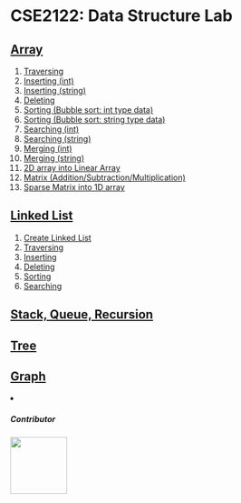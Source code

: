 # CSE2122: Data Structure Lab


<h2><a href="https://github.com/fahimahammed/CSE2122-Data-Structure-Lab/tree/main/Array">Array</a></h2>
<ol>
<li><a href="https://github.com/fahimahammed/CSE2122-Data-Structure-Lab/blob/main/Array/1-Traversing-Array.c">Traversing</a></li>
<li><a href="https://github.com/fahimahammed/CSE2122-Data-Structure-Lab/blob/main/Array/2-Inserting-Array.c">Inserting (int)</a></li>
<li><a href="https://github.com/fahimahammed/CSE2122-Data-Structure-Lab/blob/main/Array/2-Inserting-Array%202.c">Inserting (string)</a></li>
<li><a href="https://github.com/fahimahammed/CSE2122-Data-Structure-Lab/blob/main/Array/3-deleting-item-form-array.c">Deleting</a></li>
<li><a href="https://github.com/fahimahammed/CSE2122-Data-Structure-Lab/blob/main/Array/4-sort-int-bubble-sort.c">Sorting (Bubble sort: int type data)</a></li>
<li><a href="https://github.com/fahimahammed/CSE2122-Data-Structure-Lab/blob/main/Array/4-sort-string-bubble-sort.c">Sorting (Bubble sort: string type data)</a></li>
<li><a href="https://github.com/fahimahammed/CSE2122-Data-Structure-Lab/blob/main/Array/5-searching-int-linear-binary.c">Searching (int)</a></li>
<li><a href="https://github.com/fahimahammed/CSE2122-Data-Structure-Lab/blob/main/Array/5-searching-string-linear-binary.c">Searching (string)</a></li>
<li><a href="https://github.com/fahimahammed/CSE2122-Data-Structure-Lab/blob/main/Array/6-Merging-two-int-arrays.c">Merging (int)</a></li>
<li><a href="https://github.com/fahimahammed/CSE2122-Data-Structure-Lab/blob/main/Array/6-Merging-two-char-arrays.c">Merging (string)</a></li>
<li><a href="https://github.com/fahimahammed/CSE2122-Data-Structure-Lab/blob/main/Array/7-2D-array-into-linear-array.c">2D array into Linear Array</a></li>
<li><a href="https://github.com/fahimahammed/CSE2122-Data-Structure-Lab/blob/main/Array/8-Matrix-add-mul-sub.c">Matrix (Addition/Subtraction/Multiplication)</a></li>
<li><a href="https://github.com/fahimahammed/CSE2122-Data-Structure-Lab/blob/main/Array/9-sparse-matrix-into-1D-Array.c">Sparse Matrix into 1D array</a></li>
</ol>

<h2><a href="https://github.com/fahimahammed/CSE2122-Data-Structure-Lab/tree/main/LinkedList">Linked List</a></h2>

<ol>
<li><a href="https://github.com/fahimahammed/CSE2122-Data-Structure-Lab/blob/main/LinkedList/1-create-linkedlist-store-value.c">Create Linked List</a></li>
<li><a href="https://github.com/fahimahammed/CSE2122-Data-Structure-Lab/blob/main/LinkedList/2-Traversing-maximum-minimum-total-average-sin-value-linkedlist.c">Traversing</a></li>
<li><a href="https://github.com/fahimahammed/CSE2122-Data-Structure-Lab/blob/main/LinkedList/3-inserting-byPosition-and-according-to-sorting.c">Inserting</a></li>
<li><a href="https://github.com/fahimahammed/CSE2122-Data-Structure-Lab/blob/main/LinkedList/4-deleting-item-from-list.c">Deleting</a></li>
<li><a href="https://github.com/fahimahammed/CSE2122-Data-Structure-Lab/blob/main/LinkedList/5-Sorting-in-linkedlist.c">Sorting</a></li>
<li><a href="https://github.com/fahimahammed/CSE2122-Data-Structure-Lab/blob/main/LinkedList/6-Searching-in-linkedlist.c">Searching</a></li>
</ol>

<h2><a href="">Stack, Queue, Recursion</a></h2>
<h2><a href="">Tree</a></h2>
<h2><a href="">Graph</a></h2>
<li><a href=""></a></li>


<h5>Contributor</h5>
<img width="100" src="https://fahim-firoz.web.app/static/media/profile.db9ac08d.png"/>